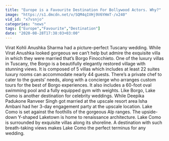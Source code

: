 ```yaml
---
title: "Europe is a Favourite Destination For Bollywood Actors. Why?"
image: "https://s1.dmcdn.net/v/SQM4q1VHj9V6YHmT-/x240"
vid_id: "x7vsnjo"
categories: "news"
tags: ["Europe","Favourite","Destination"]
date: "2020-08-28T17:38:03+03:00"
---
```

Virat Kohli   Anushka Sharma had a picture-perfect Tuscany wedding. While Virat   Anushka looked gorgeous we can’t help but admire the exquisite villa in which they were married   that’s Borgo Finocchieto. One of the luxury villas in Tuscany, the Borgo is a beautifully   elegantly restored village with stunning views. It is composed of 5 villas which includes at least 22 suites   luxury rooms   can accommodate nearly 44 guests. There’s a private chef to cater to the guests’ needs, along with a concierge who arranges custom tours for the best of Borgo experiences. It also includes a 60-foot oval swimming pool and a fully equipped gym with weights. Like Borgo, Lake Como is another destination for celebrity weddings. While Deepika Padukone   Ranveer Singh got married at the upscale resort area Isha Ambani had her 3-day engagement party at the upscale location. Lake Como is set against the foothills of the gorgeous Alp ranges. The upside-down Y-shaped Laketown is home to renaissance architecture. Lake Como is surrounded by exquisite villas along its shoreline. A destination with such breath-taking views makes Lake Como the perfect terminus for any wedding.
